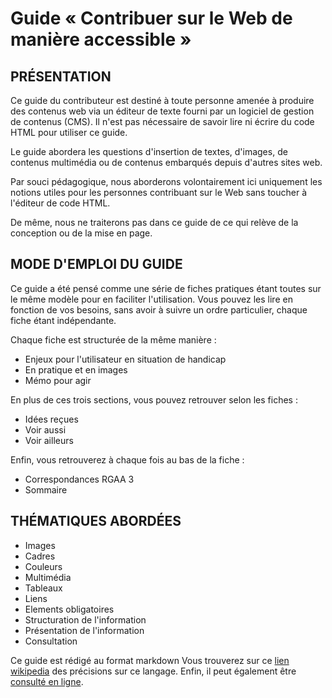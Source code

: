 # Guide « Contribuer sur le Web de manière accessible »
## PRÉSENTATION

Ce guide du contributeur est destiné à toute personne amenée à produire des contenus web via un éditeur de texte fourni par un logiciel de gestion de contenus (CMS). Il n'est pas nécessaire de savoir lire ni écrire du code HTML pour utiliser ce guide.

Le guide abordera les questions d'insertion de textes, d'images, de contenus multimédia ou de contenus embarqués depuis d'autres sites web.

Par souci pédagogique, nous aborderons volontairement ici uniquement les notions utiles pour les personnes contribuant sur le Web sans toucher à l'éditeur de code HTML.

De même, nous ne traiterons pas dans ce guide de ce qui relève de la conception ou de la mise en page.

## MODE D'EMPLOI DU GUIDE

Ce guide a été pensé comme une série de fiches pratiques étant toutes sur le même modèle pour en faciliter l'utilisation. Vous pouvez les lire en fonction de vos besoins, sans avoir à suivre un ordre particulier, chaque fiche étant indépendante.

Chaque fiche est structurée de la même manière :
* Enjeux pour l'utilisateur en situation de handicap
* En pratique et en images
* Mémo pour agir

En plus de ces trois sections, vous pouvez retrouver selon les fiches :
* Idées reçues
* Voir aussi
* Voir ailleurs

Enfin, vous retrouverez à chaque fois au bas de la fiche :
* Correspondances RGAA 3
* Sommaire

## THÉMATIQUES ABORDÉES

* Images
* Cadres
* Couleurs
* Multimédia
* Tableaux
* Liens
* Elements obligatoires
* Structuration de l'information
* Présentation de l'information
* Consultation

Ce guide est rédigé au format markdown Vous trouverez sur ce [lien wikipedia](https://fr.wikipedia.org/wiki/Markdown) des précisions sur ce langage. Enfin, il peut également être [consulté en ligne](http://disic.github.io/guide-contribuer_accessible/).
